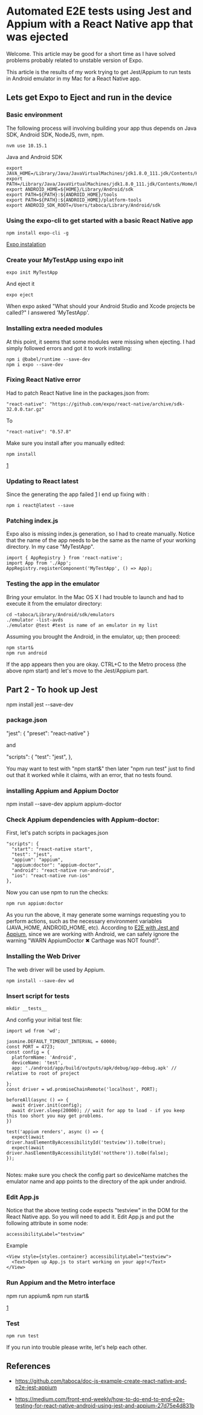 # Automated E2E tests using Jest and Appium with a React Native app that was ejected

Welcome. This article may be good for a short time as I have solved problems probably related to unstable version of Expo.

This article is the results of my work trying to get Jest/Appium to run tests in Android emulator in my Mac for a React Native app.

## Lets get Expo to Eject and run in the device

### Basic environment

The following process will involving building your app thus depends on Java SDK, Android SDK, NodeJS, nvm, npm.

```
nvm use 10.15.1
```

Java and Android SDK

```
export JAVA_HOME=/Library/Java/JavaVirtualMachines/jdk1.8.0_111.jdk/Contents/Home
export PATH=/Library/Java/JavaVirtualMachines/jdk1.8.0_111.jdk/Contents/Home/bin:$PATH
export ANDROID_HOME=${HOME}/Library/Android/sdk
export PATH=${PATH}:${ANDROID_HOME}/tools
export PATH=${PATH}:${ANDROID_HOME}/platform-tools
export ANDROID_SDK_ROOT=/Users/taboca/Library/Android/sdk
```

### Using the expo-cli to get started with a basic React Native app

```
npm install expo-cli -g
```

[Expo instalation](https://docs.expo.io/versions/latest/introduction/installation/)

### Create your MyTestApp using expo init

```
expo init MyTestApp  
```

And eject it

```
expo eject
```

When expo asked "What should your Android Studio and Xcode projects be called?" I answered 'MyTestApp'.

### Installing extra needed modules

At this point, it seems that some modules were missing when ejecting. I had simply followed errors and got it to work installing:

```
npm i @babel/runtime --save-dev
npm i expo --save-dev
```

### Fixing React Native error

Had to patch React Native line in the packages.json from:

```
"react-native": "https://github.com/expo/react-native/archive/sdk-32.0.0.tar.gz"
```

To

```
"react-native": "0.57.8"
```

Make sure you install after you manually edited:

```
npm install
```

[1](https://github.com/facebook/react-native/issues/22033)

### Updating to React latest

Since the generating the app failed [1](https://github.com/facebook/react/issues/14341) I end up fixing with :

```
npm i react@latest --save
```

### Patching index.js

Expo also is missing index.js generation, so I had to create manually. Notice that the name of the app needs to be the same as the name of your working directory. In my case "MyTestApp".

```
import { AppRegistry } from 'react-native';
import App from './App';
AppRegistry.registerComponent('MyTestApp', () => App);

```  

### Testing the app in the emulator

Bring your emulator. In the Mac OS X I had trouble to launch and had to execute it from the emulator directory:

```
cd ~taboca/Library/Android/sdk/emulators
./emulator -list-avds
./emulator @test #test is name of an emulator in my list
```

Assuming you brought the Android, in the emulator, up; then proceed:

```
npm start&
npm run android
```

If the app appears then you are okay. CTRL+C to the Metro process (the above npm start) and let's move to the Jest/Appium part.

## Part 2 - To hook up Jest

npm install jest --save-dev

### package.json

"jest": {
    "preset": "react-native"
  }

and

  "scripts": {
    "test": "jest",
  },

You may want to test with "npm start&" then later "npm run test" just to find out that it worked while it claims, with an error, that no tests found.

### installing Appium and Appium Doctor

npm install --save-dev  appium appium-doctor

### Check Appium dependencies with Appium-doctor:

First, let's patch scripts in packages.json

```
"scripts": {
  "start": "react-native start",
  "test": "jest",
  "appium": "appium",
  "appium:doctor": "appium-doctor",
  "android": "react-native run-android",
  "ios": "react-native run-ios"
},

```

Now you can use npm to run the checks:

```
npm run appium:doctor
```

As you run the above, it may generate some warnings requesting you to perform actions, such as the necessary environment variables (JAVA_HOME, ANDROID_HOME, etc). According to [E2E with Jest and Appium](https://medium.com/front-end-hacking/how-to-do-end-to-end-e2e-testing-for-react-native-android-using-jest-and-appium-27d75e4d831b), since we are working with Android, we can safely ignore the warning "WARN AppiumDoctor ✖ Carthage was NOT found!".

### Installing the Web Driver

The web driver will be used by Appium.
```
npm install --save-dev wd
```

### Insert script for tests

```
mkdir __tests__
```

And config your initial test file:

```
import wd from 'wd';

jasmine.DEFAULT_TIMEOUT_INTERVAL = 60000;
const PORT = 4723;
const config = {
  platformName: 'Android',
  deviceName: 'test',
  app: './android/app/build/outputs/apk/debug/app-debug.apk' // relative to root of project

};
const driver = wd.promiseChainRemote('localhost', PORT);

beforeAll(async () => {
  await driver.init(config);
  await driver.sleep(20000); // wait for app to load - if you keep this too short you may get problems.
})

test('appium renders', async () => {
  expect(await driver.hasElementByAccessibilityId('testview')).toBe(true);
  expect(await driver.hasElementByAccessibilityId('notthere')).toBe(false);
});


```

Notes: make sure you check the config part so deviceName matches the emulator name and app points to the directory of the apk under android.


### Edit App.js

Notice that the above testing code expects "testview" in the DOM for the React Native app. So you will need to add it. Edit App.js and put the following attribute in some node:

```
accessibilityLabel="testview"
```

Example

```
<View style={styles.container} accessibilityLabel="testview">
  <Text>Open up App.js to start working on your app!</Text>
</View>
```

### Run Appium and the Metro interface

npm run appium&
npm run start&


[1](https://github.com/taboca/doc-js-example-create-react-native-and-e2e-jest-appium)

### Test

```
npm run test
```

If you run into trouble please write, let's help each other.

## References

* https://github.com/taboca/doc-js-example-create-react-native-and-e2e-jest-appium

* https://medium.com/front-end-weekly/how-to-do-end-to-end-e2e-testing-for-react-native-android-using-jest-and-appium-27d75e4d831b
